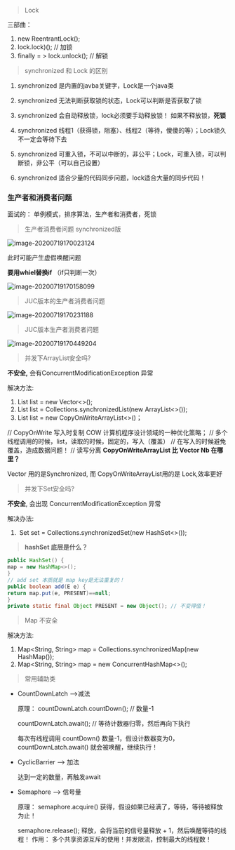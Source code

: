 > Lock 

三部曲：

1. new ReentrantLock();
2. lock.lock)(); // 加锁
3. finally = > lock.unlock(); // 解锁



> synchronized 和 Lock 的区别

1. synchronized 是内置的javba关键字，Lock是一个java类

2. synchronized 无法判断获取锁的状态，Lock可以判断是否获取了锁
3. synchronized 会自动释放锁，lock必须要手动释放锁！ 如果不释放锁，**死锁**
4. synchronized 线程1（获得锁，阻塞）、线程2（等待，傻傻的等）；Lock锁久不一定会等待下去
5. synchronized 可重入锁，不可以中断的，非公平；Lock，可重入锁，可以判断锁，非公平（可以自己设置）
6. synchronized 适合少量的代码同步问题，lock适合大量的同步代码！



### 生产者和消费者问题

面试的： 单例模式，排序算法，生产者和消费者，死锁



>生产者消费者问题 synchronized版

![image-20200719170023124](C:\Users\ZeTao\AppData\Roaming\Typora\typora-user-images\image-20200719170023124.png)

此时可能产生虚假唤醒问题



**要用whiel替换if**  （if只判断一次） 

![image-20200719170158099](C:\Users\ZeTao\AppData\Roaming\Typora\typora-user-images\image-20200719170158099.png)



> JUC版本的生产者消费者问题

![image-20200719170231188](C:\Users\ZeTao\AppData\Roaming\Typora\typora-user-images\image-20200719170231188.png)



> JUC版本生产者消费者问题

![image-20200719170449204](C:\Users\ZeTao\AppData\Roaming\Typora\typora-user-images\image-20200719170449204.png)







> 并发下ArrayList安全吗?

**不安全,** 会有ConcurrentModificationException 异常

解决方法:

1. List<String> list = new Vector<>();
2. List<String> list = Collections.synchronizedList(new ArrayList<>());
3. List<String> list = new CopyOnWriteArrayList<>()；

// CopyOnWrite 写入时复制 COW 计算机程序设计领域的一种优化策略；
// 多个线程调用的时候，list，读取的时候，固定的，写入（覆盖）
// 在写入的时候避免覆盖，造成数据问题！
// 读写分离
**CopyOnWriteArrayList 比 Vector Nb 在哪里？**

Vector 用的是Synchronized,  而 CopyOnWriteArrayList用的是 Lock,效率更好



> 并发下Set安全吗?

**不安全**, 会出现 ConcurrentModificationException 异常

解决办法:

1. ​	Set<String> set = Collections.synchronizedSet(new HashSet<>());



>  **hashSet 底层是什么？**

```java
public HashSet() {
map = new HashMap<>();
}
// add set 本质就是 map key是无法重复的！
public boolean add(E e) {
return map.put(e, PRESENT)==null;
}
private static final Object PRESENT = new Object(); // 不变得值！
```





> Map 不安全



解决方法:

1. Map<String, String> map = Collections.synchronizedMap(new HashMap());
2. Map<String, String> map = new ConcurrentHashMap<>();



> 常用辅助类

- CountDownLatch  -->减法

  原理：
  countDownLatch.countDown(); // 数量-1

  countDownLatch.await(); // 等待计数器归零，然后再向下执行

  每次有线程调用 countDown() 数量-1，假设计数器变为0，countDownLatch.await() 就会被唤醒，继续执行！

- CyclicBarrier  --> 加法

  达到一定的数量，再触发await

- Semaphore  --> 信号量

  原理：
  semaphore.acquire() 获得，假设如果已经满了，等待，等待被释放为止！

  semaphore.release(); 释放，会将当前的信号量释放 + 1，然后唤醒等待的线程！
  作用： 多个共享资源互斥的使用！并发限流，控制最大的线程数！

